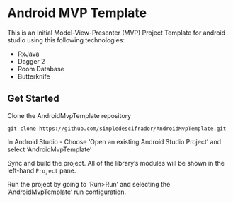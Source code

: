 # Android MVP Template

This is an Initial Model-View-Presenter (MVP) Project Template for android studio using this following technologies:

  - RxJava
  - Dagger 2
  - Room Database
  - Butterknife

## Get Started
Clone the AndroidMvpTemplate repository 

```
git clone https://github.com/simpledescifrador/AndroidMvpTemplate.git
```
In Android Studio - Choose ‘Open an existing Android Studio Project’ and select ‘AndroidMvpTemplate’

Sync and build the project. All of the library’s modules will be shown in the left-hand `Project` pane.

Run the project by going to ‘Run>Run’ and selecting the ‘AndroidMvpTemplate’ run configuration.
